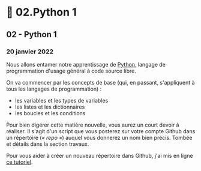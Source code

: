 # 🐍 02.Python 1

## 02 - Python 1

### 20 janvier 2022

Nous allons entamer notre apprentissage de [Python](https://fr.wikipedia.org/wiki/Python\_\(langage\)), langage de programmation d'usage général à code source libre.

On va commencer par les concepts de base (qui, en passant, s'appliquent à tous les langages de programmation) :

* les variables et les types de variables
* les listes et les dictionnaires
* les boucles et les conditions

Pour bien digérer cette matière nouvelle, vous aurez un court devoir à réaliser. Il s'agit d'un script que vous posterez sur votre compte Github dans un répertoire (_« repo »_) auquel vous donnerez un nom bien précis. Tombée et détails dans la section travaux.

Pour vous aider à créer un nouveau répertoire dans Github, j'ai mis en ligne [ce tutoriel](https://medium.com/@jeanhuguesroy/comment-partager-votre-script-sur-github-9f7116d86034#.2tmiks68i).

